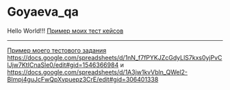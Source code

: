 # Goyaeva_qa
Hello World!!!
[Пример моих тест кейсов](https://docs.google.com/spreadsheets/d/1A3jw1kvVbln_QWel2-BImpj4guJcFwQpXvpuepz3CrE/edit#gid=306401338)

---

[Пример моего тестового задания](https://liza3111.atlassian.net/jira/software/c/projects/DYXL/boards/1?selectedIssue=DYXL-3)
https://docs.google.com/spreadsheets/d/1nN_f7fPYKJZcGdyLlS7kxs0yjPvClJjw7KtICnaSle0/edit#gid=1546366984 и https://docs.google.com/spreadsheets/d/1A3jw1kvVbln_QWel2-BImpj4guJcFwQpXvpuepz3CrE/edit#gid=306401338
